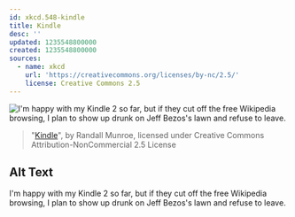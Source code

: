 ```yaml
---
id: xkcd.548-kindle
title: Kindle
desc: ''
updated: 1235548800000
created: 1235548800000
sources:
  - name: xkcd
    url: 'https://creativecommons.org/licenses/by-nc/2.5/'
    license: Creative Commons 2.5
---
```

![I'm happy with my Kindle 2 so far, but if they cut off the free Wikipedia browsing, I plan to show up drunk on Jeff Bezos's lawn and refuse to leave.](https://imgs.xkcd.com/comics/kindle.png)
> "[Kindle](https://xkcd.com/548/)", by Randall Munroe, licensed under Creative Commons Attribution-NonCommercial 2.5 License

## Alt Text
I'm happy with my Kindle 2 so far, but if they cut off the free Wikipedia browsing, I plan to show up drunk on Jeff Bezos's lawn and refuse to leave.
